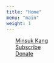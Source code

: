 ```yaml
---
title: "Home"
menu: "main"
weight: 1
---
```

<style>
  ul {
   list-style: none; 
  }
  main {
    border-style: outset;
  }
</style>
- [Minsuk Kang](https://kangminsuk.com/about)
- [Subscribe](https://kangminsuk.com/subscribe)
- [Donate](https://buy.stripe.com/7sIeWh0Crbe67hS4gh)